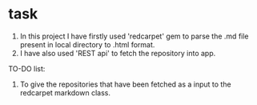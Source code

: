 # task
1. In this project I have firstly used 'redcarpet' gem to parse the .md file present in local directory to .html format.
2. I have also used 'REST api' to fetch the repository into app. 

TO-DO list:
 1. To give the repositories that have been fetched as a input to the redcarpet markdown class.
